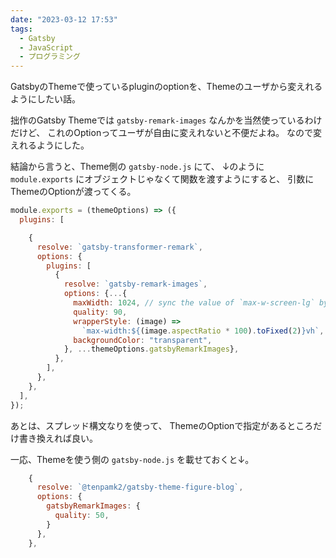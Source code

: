```yaml
---
date: "2023-03-12 17:53"
tags:
  - Gatsby
  - JavaScript
  - プログラミング
---
```


GatsbyのThemeで使っているpluginのoptionを、Themeのユーザから変えれるようにしたい話。

<!-- more -->

拙作のGatsby Themeでは `gatsby-remark-images` なんかを当然使っているわけだけど、
これのOptionってユーザが自由に変えれないと不便だよね。
なので変えれるようにした。

結論から言うと、Theme側の `gatsby-node.js` にて、
↓のように `module.exports` にオブジェクトじゃなくて関数を渡すようにすると、
引数にThemeのOptionが渡ってくる。

```js
module.exports = (themeOptions) => ({
  plugins: [

    {
      resolve: `gatsby-transformer-remark`,
      options: {
        plugins: [
          {
            resolve: `gatsby-remark-images`,
            options: {...{
              maxWidth: 1024, // sync the value of `max-w-screen-lg` by Tailwind CSS.
              quality: 90,
              wrapperStyle: (image) =>
                `max-width:${(image.aspectRatio * 100).toFixed(2)}vh`, // See [issue: Can't specify max-width](https://github.com/gatsbyjs/gatsby/issues/15578) .
              backgroundColor: "transparent",
            }, ...themeOptions.gatsbyRemarkImages},
          },
        ],
      },
    },
  ],
});
```

あとは、スプレッド構文なりを使って、
ThemeのOptionで指定があるところだけ書き換えれば良い。

一応、Themeを使う側の `gatsby-node.js` を載せておくと↓。

```js
    {
      resolve: `@tenpamk2/gatsby-theme-figure-blog`,
      options: {
        gatsbyRemarkImages: {
          quality: 50,
        }
      },
    },
```
